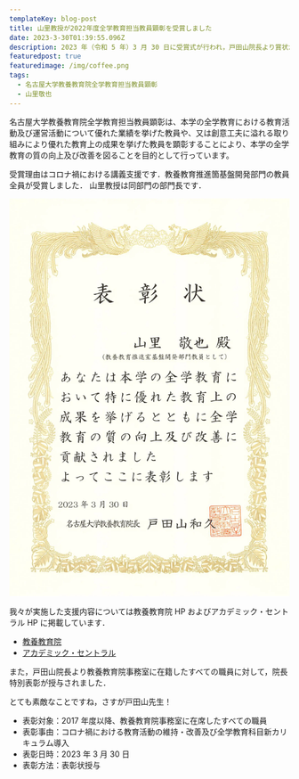 ```yaml
---
templateKey: blog-post
title: 山里教授が2022年度全学教育担当教員顕彰を受賞しました
date: 2023-3-30T01:39:55.096Z
description: 2023 年（令和 5 年）3 月 30 日に受賞式が行われ，戸田山院長より賞状が授与されました．
featuredpost: true
featuredimage: /img/coffee.png
tags:
  - 名古屋大学教養教育院全学教育担当教員顕彰
  - 山里敬也
---
```

名古屋大学教養教育院全学教育担当教員顕彰は、本学の全学教育における教育活動及び運営活動について優れた業績を挙げた教員や、又は創意工夫に溢れる取り組みにより優れた教育上の成果を挙げた教員を顕彰することにより、本学の全学教育の質の向上及び改善を図ることを目的として行っています。

受賞理由はコロナ禍における講義支援です．教養教育推進箇基盤開発部門の教員全員が受賞しました．
山里教授は同部門の部門長です．

![賞状](./20230330-2022-Excellent-Teacher-Award.webp)

我々が実施した支援内容については教養教育院 HP およびアカデミック・セントラル HP に掲載しています．

- [教養教育院](https://www.ilas.nagoya-u.ac.jp/covid-19.html)
- [アカデミック・セントラル](https://ac.thers.ac.jp/tags/online-lecture/)

また，戸田山院長より教養教育院事務室に在籍したすべての職員に対して，院長特別表彰が授与されました．

とても素敵なことですね，さすが戸田山先生！

- 表彰対象：2017 年度以降、教養教育院事務室に在席したすべての職員
- 表彰事由：コロナ禍における教育活動の維持・改善及び全学教育科目新カリキュラム導入
- 表彰日時：2023 年 3 月 30 日
- 表彰方法：表彰状授与
